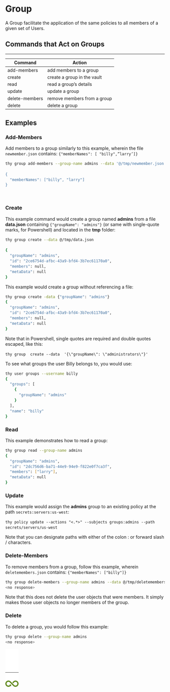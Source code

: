 ﻿[title]: # (Group)
[tags]: # (DevOps Secrets Vault,DSV,)
[priority]: # (1825)

# Group

A Group facilitate the application of the same policies to all members of a given set of Users.

## Commands that Act on Groups
  
---
  
| Command        | Action                         |
| -------------- | ------------------------------ |
| add-members    | add members to a group         |
| create         | create a group in the vault    |
| read           | read a group’s details         |
| update         | update a group                 |
| delete-members | remove members from a group    |
| delete         | delete a group                 |

## Examples

### Add-Members

Add members to a group similarly to this example, wherein the file `newmember.json` contains: `{"memberNames": [ "billy",”larry’]}`

```bash
thy group add-members --group-name admins --data '@/tmp/newmember.json

{
  "memberNames": ["billy", "larry"]
}
```
 

### Create

This example command would create a group named **admins** from a file **data.json** containing `{"groupName": "admins"}` (or same with single-quote marks, for Powershell) and located in the **tmp** folder:

```bash
thy group create --data @/tmp/data.json

{
  "groupName": "admins",
  "id": "2ce6754d-afbc-43a9-bfd4-3b7ec61170a0",
  "members": null,
  "metaData": null
}
```

This example would create a group without referencing a file:

```bash
thy group create -data {"groupName": "admins"} 
{
  "groupName": "admins",
  "id": "2ce6754d-afbc-43a9-bfd4-3b7ec61170a0",
  "members": null,
  "metaData": null
}
```

Note that in Powershell, single quotes are required and double quotes escaped, like this:

`thy group  create --data  '{\"groupName\": \"administrators\"}'`


To see what groups the user Billy belongs to, you would use:

```bash
thy user groups --username billy
{
  "groups": [
    {
      "groupName": "admins"
    }
  ],
  "name": "billy"
}
```

### Read

This example demonstrates how to read a group:

```bash
thy group read --group-name admins
{
  "groupName": "admins",
  "id": "2dc756d6-ba71-44e9-94e9-f822e0f7ca3f",
  "members": ["larry"],
  "metaData": null
}
```

### Update

This example would assign the **admins** group to an existing policy at the path `secrets:servers:us-west`:

`thy policy update --actions "<.*>" --subjects groups:admins --path secrets/servers/us-west`

Note that you can designate paths with either of the colon : or forward slash / characters.

### Delete-Members

To remove members from a group, follow this example, wherein `deletemembers.json` contains: `{"memberNames": ["billy"]}`

```bash
thy group delete-members --group-name admins --data @/tmp/deletemembers.json` 
<no response>
```

Note that this does not delete the user objects that were members. It simply makes those user objects no longer members of the group.

### Delete

To delete a group, you would follow this example:

```bash
thy group delete --group-name admins
<no response>
```

![Article End](../dsv-bug.png)

  

